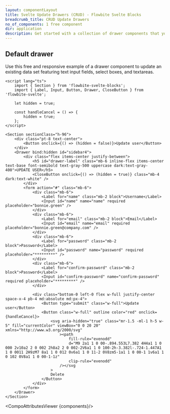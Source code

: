 ```yaml
---
layout: componentLayout
title: Svelte Update Drawers (CRUD) - Flowbite Svelte Blocks
breadcrumb_title: CRUD Update Drawers
no_of_components: 1 free component
dir: application
description: Get started with a collection of drawer components that you can use to update existing data sets from your database inside your dashboard.
---
```


<script>
  import { TableProp, TableDefaultRow, CompoAttributesViewer } from '../utils'
  const components = 'Section'
</script>

## Default drawer

Use this free and responsive example of a drawer component to update an existing data set featuring text input fields, select boxes, and textareas.

```svelte example hideResponsiveButtons
<script lang="ts">
	import { Section } from 'flowbite-svelte-blocks';
	import { Label, Input, Button, Drawer, CloseButton } from 'flowbite-svelte';

	let hidden = true;

	const handleCancel = () => {
		hidden = true;
	};
</script>

<Section sectionClass="h-96">
	<div class="pt-8 text-center">
		<Button onclick={() => (hidden = false)}>Update user</Button>
	</div>
	<Drawer bind:hidden id="sidebar4">
		<div class="flex items-center justify-between">
			<h5 id="drawer-label" class="mb-6 inline-flex items-center text-base font-semibold text-gray-500 uppercase dark:text-gray-400">UPDATE USER</h5>
			<CloseButton onclick={() => (hidden = true)} class="mb-4 dark:text-white" />
		</div>
		<form action="#" class="mb-6">
			<div class="mb-6">
				<Label for="name" class="mb-2 block">Username</Label>
				<Input id="name" name="name" required placeholder="bonnie.green" />
			</div>
			<div class="mb-6">
				<Label for="email" class="mb-2 block">Email</Label>
				<Input id="email" name="email" required placeholder="bonnie.green@company.com" />
			</div>
			<div class="mb-6">
				<Label for="password" class="mb-2 block">Password</Label>
				<Input id="password" name="password" required placeholder="*********" />
			</div>
			<div class="mb-6">
				<Label for="confirm-password" class="mb-2 block">Password</Label>
				<Input id="confirm-password" name="confirm-password" required placeholder="*********" />
			</div>

			<div class="bottom-0 left-0 flex w-full justify-center space-x-4 pb-4 md:absolute md:px-4">
				<Button type="submit" class="w-full">Update user</Button>
				<Button class="w-full" outline color="red" onclick={handleCancel}>
					<svg aria-hidden="true" class="mr-1.5 -ml-1 h-5 w-5" fill="currentColor" viewBox="0 0 20 20" xmlns="http://www.w3.org/2000/svg"
						><path
							fill-rule="evenodd"
							d="M9 2a1 1 0 00-.894.553L7.382 4H4a1 1 0 000 2v10a2 2 0 002 2h8a2 2 0 002-2V6a1 1 0 100-2h-3.382l-.724-1.447A1 1 0 0011 2H9zM7 8a1 1 0 012 0v6a1 1 0 11-2 0V8zm5-1a1 1 0 00-1 1v6a1 1 0 102 0V8a1 1 0 00-1-1z"
							clip-rule="evenodd"
						/></svg
					>
					Delete
				</Button>
			</div>
		</form>
	</Drawer>
</Section>
```

<CompoAttributesViewer {components}/>
